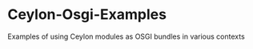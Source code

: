 Ceylon-Osgi-Examples
====================

Examples of using Ceylon modules as OSGI bundles in various contexts
